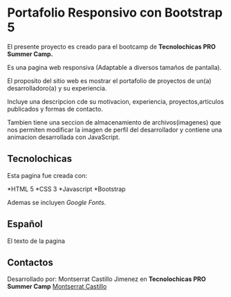 # Portafolio Responsivo con Bootstrap 5

El presente proyecto es creado para el bootcamp de **Tecnolochicas PRO Summer Camp.**

Es una pagina web responsiva (Adaptable a diversos tamaños de pantalla).

El proposito del sitio web es mostrar el portafolio de proyectos de un(a) desarrolladoro(a) y su experiencia.

Incluye una descripcion cde su motivacion, experiencia, proyectos,articulos publicados y formas de contacto.

Tambien tiene una seccion de almacenamiento de archivos(imagenes) que nos permiten modificar la imagen de perfil del desarrollador y contiene una animacion desarrollada con JavaScript.

## Tecnolochicas

Esta pagina fue creada con:

*HTML 5
*CSS 3
*Javascript
*Bootstrap

Ademas se incluyen *Google Fonts*.

## Español
El texto de la pagina 
## Contactos
Desarrollado por: Montserrat Castillo Jimenez en **Tecnolochicas PRO Summer Camp** [Montserrat Castillo](Link)
